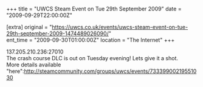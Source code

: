 +++
title = "UWCS Steam Event on Tue 29th September 2009"
date = "2009-09-29T22:00:00Z"

[extra]
original = "https://uwcs.co.uk/events/uwcs-steam-event-on-tue-29th-september-2009-1474489026090/"    
ent_time = "2009-09-30T01:00:00Z"
location = "The Internet"
+++

137.205.210.236:27010  
The crash course DLC is out on Tuesday evening\! Lets give it a shot.  
More details available "here":http://steamcommunity.com/groups/uwcs/events/73339900219551030

